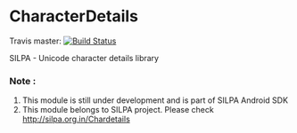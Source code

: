 CharacterDetails
================

Travis master: [![Build Status](https://travis-ci.org/SujithVadakkepat/sdk-characterdetails.svg?branch=master)](https://travis-ci.org/SujithVadakkepat/sdk-characterdetails)


SILPA - Unicode character details library

### Note :
1. This module is still under development and is part of SILPA Android SDK
2. This module belongs to SILPA project. Please check http://silpa.org.in/Chardetails

